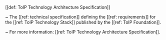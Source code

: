 [[def: ToIP Technology Architecture Specification]]

~ The [[ref: technical specification]] defining the [[ref: requirements]] for the [[ref: ToIP Technology Stack]] published by the [[ref: ToIP Foundation]]. 

~ For more information: [[ref: ToIP Technology Architecture Specification]].
